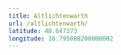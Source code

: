 ```yaml
---
title: Altlichtenwarth
url: /altlichtenwarth/
latitude: 48.647373
longitude: 16.795088200000002
---
```

